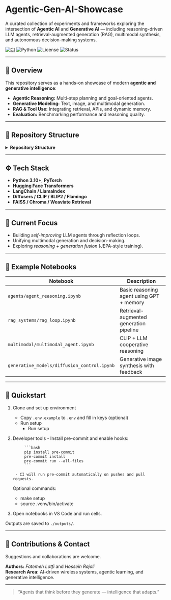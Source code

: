 # Agentic-Gen-AI-Showcase
A curated collection of experiments and frameworks exploring the intersection of **Agentic AI** and **Generative AI** — including reasoning-driven LLM agents, retrieval-augmented generation (RAG), multimodal synthesis, and autonomous decision-making systems.

<p align="left">
		<a href="https://github.com/FLotfiGit/Agentic-Gen-AI-Showcase/actions/workflows/ci.yml"><img src="https://github.com/FLotfiGit/Agentic-Gen-AI-Showcase/actions/workflows/ci.yml/badge.svg" alt="CI"/></a>
	<img src="https://img.shields.io/badge/Python-3.10+-blue" alt="Python"/>
	<img src="https://img.shields.io/badge/License-MIT-green" alt="License"/>
	<img src="https://img.shields.io/badge/Status-Experimental-orange" alt="Status"/>
</p>

---

## 🚀 Overview

This repository serves as a hands-on showcase of modern **agentic and generative intelligence**:
- **Agentic Reasoning:** Multi-step planning and goal-oriented agents.
- **Generative Modeling:** Text, image, and multimodal generation.
- **RAG & Tool Use:** Integrating retrieval, APIs, and dynamic memory.
- **Evaluation:** Benchmarking performance and reasoning quality.

---

## 🧩 Repository Structure


<details>
<summary><strong>Repository Structure</strong></summary>

<table>
	<tr><th>Folder</th><th>Description</th></tr>
	<tr><td><code>agents/</code></td><td>LLM agent frameworks (planning, reasoning)</td></tr>
	<tr><td><code>generative_models/</code></td><td>Diffusion, transformers, multimodal demos</td></tr>
	<tr><td><code>rag_systems/</code></td><td>Retrieval-augmented pipelines</td></tr>
	<tr><td><code>multimodal/</code></td><td>CLIP, vision-language, audio-text agents</td></tr>
	<tr><td><code>evaluation/</code></td><td>Benchmarking and visualization tools</td></tr>
	<tr><td><code>docs/</code></td><td>Notes, papers, and documentation</td></tr>
</table>
</details>


---

## ⚙️ Tech Stack

- **Python 3.10+**, **PyTorch**
- **Hugging Face Transformers**
- **LangChain / LlamaIndex**
- **Diffusers / CLIP / BLIP2 / Flamingo**
- **FAISS / Chroma / Weaviate Retrieval**

---

## 🔬 Current Focus

- Building *self-improving* LLM agents through reflection loops.  
- Unifying multimodal generation and decision-making.  
- Exploring *reasoning + generation fusion* (JEPA-style training).  

---

## 🧠 Example Notebooks

| Notebook | Description |
|-----------|-------------|
| `agents/agent_reasoning.ipynb` | Basic reasoning agent using GPT + memory |
| `rag_systems/rag_loop.ipynb` | Retrieval-augmented generation pipeline |
| `multimodal/multimodal_agent.ipynb` | CLIP + LLM cooperative reasoning |
| `generative_models/diffusion_control.ipynb` | Generative image synthesis with feedback |

---

## 🏁 Quickstart

1. Clone and set up environment
	- Copy `.env.example` to `.env` and fill in keys (optional)
	- Run setup
		- Run setup

3. Developer tools
		- Install pre-commit and enable hooks:

			```bash
			pip install pre-commit
			pre-commit install
			pre-commit run --all-files
			```

		- CI will run pre-commit automatically on pushes and pull requests.
	Optional commands:
	- make setup
	- source .venv/bin/activate

2. Open notebooks in VS Code and run cells.

Outputs are saved to `./outputs/`.

---

## 🤝 Contributions & Contact

Suggestions and collaborations are welcome.  

**Authors:** *Fatemeh Lotfi* and *Hossein Rajoli*  
**Research Area:** AI-driven wireless systems, agentic learning, and generative intelligence.  

---

> “Agents that think before they generate — intelligence that adapts.”
